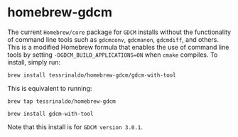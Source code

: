 # homebrew-gdcm
The current `Homebrew/core` package for `GDCM` installs without the functionality 
of command line tools such as `gdcmconv`, `gdcmanon`, `gdcmdiff`, and others. This is a modified 
Homebrew formula that enables the use of command line tools by setting 
`-DGDCM_BUILD_APPLICATIONS=ON` when `cmake` compiles. To 
install, simply run:

`brew install tessrinaldo/homebrew-gdcm/gdcm-with-tool`

This is equivalent to running:

`brew tap tessrinaldo/homebrew-gdcm`

`brew install gdcm-with-tool`

Note that this install is for `GDCM version 3.0.1`.


